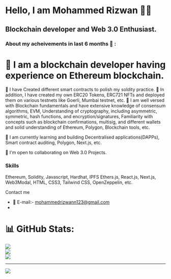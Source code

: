 Hello, I am Mohammed Rizwan :raising_hand_man:
================================

Blockchain developer and Web 3.0 Enthusiast.
--------------------

### About my acheivements in last 6 months :dart: :

# :pushpin: I am a blockchain developer having experience on Ethereum blockchain.
:pushpin: I have Created different smart contracts to polish my soldity practice. 
:pushpin: In addition, I have created my own ERC20 Tokens, ERC721 NFTs and deployed them on various testnets like Goerli, Mumbai testnet, etc.
:pushpin: I am well versed with Blockchain fundamentals and have extensive knowledge of consensum algorithms, EVM, Understanding of cryptography, including asymmetric, symmetric, hash functions, and encryption/signatures, Familiarity with concepts such as blockchain confirmations, multisig, and different wallets and solid understanding of Ethereum, Polygon, Blockchain tools, etc. 

🧠 I am currently learning and building Decentralised applications(DAPPs), Smart contract auditing, Polygon, Next.js, etc.

🤝  I'm open to collaborating on Web 3.0 Projects.

### Skills

Ethereum, Solidity, Javascript, Hardhat, IPFS Ethers.js, React.js, Next.js, Web3Modal, HTML, CSS3, Tailwind CSS, OpenZeppelin, etc. 

Contact me

* :incoming_envelope: E-mail:- [mohammedrizwann123@gmail.com](mailto:mohammedrizwann123@gmail.com)
* 




# 📊 GitHub Stats:
![](https://github-readme-stats.vercel.app/api?username=mohammedrizwann123&theme=dark&hide_border=false&include_all_commits=false&count_private=false)<br/>
![](https://github-readme-streak-stats.herokuapp.com/?user=mohammedrizwann123&theme=dark&hide_border=false)<br/>
![](https://github-readme-stats.vercel.app/api/top-langs/?username=mohammedrizwann123&theme=dark&hide_border=false&include_all_commits=false&count_private=false&layout=compact)

---
[![](https://visitcount.itsvg.in/api?id=mohammedrizwann123&icon=6&color=0)](https://visitcount.itsvg.in)

<!-- Proudly created with GPRM ( https://gprm.itsvg.in ) -->
